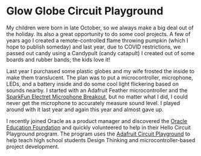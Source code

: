 # Glow Globe Circuit Playground

My children were born in late October, so we always make a big deal out of the holiday. Its also a great opportunity to do some cool projects. A few of years ago I created a remote-controlled flame throwing pumpkin (which I hope to publish someday) and last year, due to COVID restrictions, we passed out candy using a Candypult (candy catapult) I created out of some boards and rubber bands; the kids love it!

Last year I purchased some plastic globes and my wife frosted the inside to make them translucent. The plan was to put a microcontroller, microphone, LEDs, and a battery inside and do some cool light flickering based on sounds nearby. I started with an Adafruit Feather microcontroller and the [SparkFun Electret Microphone Breakout](https://www.sparkfun.com/products/12758), but no matter what I did, I could never get the microphone to accurately measure sound level. I played around with it last year and again this year and almost gave up.

I recently joined Oracle as a product manager and discovered the [Oracle Education Foundation](https://oraclefoundation.org/index.html) and quickly volunteered to help in their Hello Circuit Playground program. The program uses the [Adafruit Circuit Playground](https://learn.adafruit.com/introducing-circuit-playground/overview) to help teach high school students Design Thinking and microcontroller-based project development.
